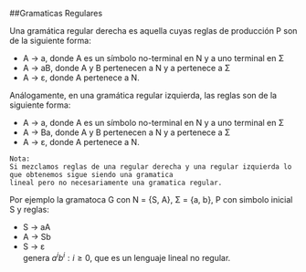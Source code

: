 ##Gramaticas Regulares

Una gramática regular derecha es aquella cuyas reglas de producción P son de la siguiente forma:  

+ A → a, donde A es un símbolo no-terminal en N y a uno terminal en Σ  
+ A → aB, donde A y B pertenecen a N y a pertenece a Σ  
+ A → ε, donde A pertenece a N.  

Análogamente, en una gramática regular izquierda, las reglas son de la siguiente forma:  

+ A → a, donde A es un símbolo no-terminal en N y a uno terminal en Σ  
+ A → Ba, donde A y B pertenecen a N y a pertenece a Σ  
+ A → ε, donde A pertenece a N.  
```
Nota:  
Si mezclamos reglas de una regular derecha y una regular izquierda lo que obtenemos sigue siendo una gramatica
lineal pero no necesariamente una gramatica regular.
```

Por ejemplo la gramatoca G con N = {S, A}, Σ = {a, b}, P con simbolo inicial S y reglas:  

+ S → aA  
+ A → Sb  
+ S → ε  
genera $a^ib^i : i \geq 0$, que es un lenguaje lineal no regular.  
